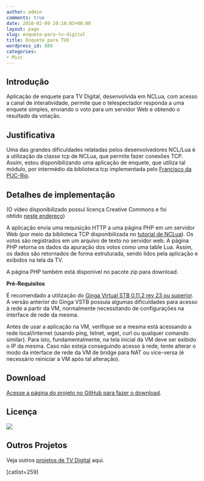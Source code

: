 ```yaml
---
author: admin
comments: true
date: 2010-02-09 20:10:03+00:00
layout: page
slug: enquete-para-tv-digital
title: Enquete para TVD
wordpress_id: 889
categories:
- Misc
---
```


## Introdução


Aplicação de enquete para TV Digital, desenvolvida em NCLua, com acesso a canal de interatividade, permite que o telespectador responda a uma enquete simples, enviando o voto para um servidor Web e obtendo o resultado da votação.


## Justificativa


Uma das grandes dificuldades relatadas pelos desenvolvedores NCL/Lua é a utilização da classe tcp de NCLua, que permite fazer conexões TCP. Assim, estou disponibilizando uma aplicação de enquete, que utiliza tal módulo, por intermédio da biblioteca tcp implementada pelo [Francisco da PUC-Rio](http://www.telemidia.puc-rio.br/~francisco/nclua/).


## Detalhes de implementação




(O vídeo disponibilizado possui licença Creative Commons e foi obtido [neste endereço](http://creativecommons.org/videos/wanna-work-together))

A aplicação envia uma requisição HTTP a uma página PHP em um servidor Web (por meio da biblioteca TCP disponibilizada no [tutorial de NCLua](http://www.telemidia.puc-rio.br/~francisco/nclua/tutorial/index.html)). Os votos são registrados em um arquivo de texto no servidor web. A página PHP retorna os dados da apuração dos votos como uma table Lua. Assim, os dados são retornados de forma estruturada, sendo lidos pela aplicação e exibidos na tela da TV.

A página PHP também está disponível no pacote zip para download.

**Pré-Requisitos**

É recomendado a utilização do [Ginga Virtual STB 0.11.2 rev 23 ou superior](http://www.softwarepublico.gov.br/ver-comunidade?community_id=1101545). A versão anterior do Ginga VSTB possuia algumas dificuldades para acesso à rede a partir da VM, normalmente necessitando de configurações na interface de rede da mesma.

Antes de usar a aplicação na VM, verifique se a mesma está acessando a rede local/internet (usando ping, telnet, wget, curl ou qualquer comando similar). Para isto, fundamentalmente, na tela inicial da VM deve ser exibido o IP da mesma. Caso não esteja conseguindo acesso à rede, tente alterar o modo da interface de rede da VM de bridge para NAT ou vice-versa (é necessário reiniciar a VM após tal alteração).


## Download


[Acesse a página do projeto no GitHub para fazer o download](http://github.com/manoelcampos/EnqueteTVD).


## Licença


[ ![](/files/by-nc-sa.png)
](http://creativecommons.org/licenses/by-nc-sa/2.5/br/)


## Outros Projetos


Veja outros [projetos de TV Digital](http://manoelcampos.com/tvd/) aqui.

[catlist=259]

